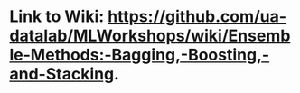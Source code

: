 # Link to Wiki: https://github.com/ua-datalab/MLWorkshops/wiki/Ensemble-Methods:-Bagging,-Boosting,-and-Stacking.
